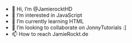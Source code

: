 - 👋 Hi, I’m @JamierocktHD
- 👀 I’m interested in JavaScript
- 🌱 I’m currently learning HTML
- 💞️ I’m looking to collaborate on JonnyTutorials :]
- 📫 How to reach JamieRockt.de

